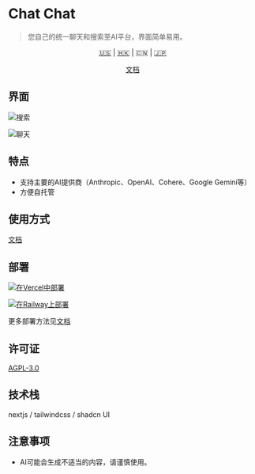 # Chat Chat

> 您自己的统一聊天和搜索至AI平台，界面简单易用。

<p align='center'>
    <a href='./README.md'>🇺🇸</a> | <a href='./README.zh_HK.md'>🇭🇰</a> | <a>🇨🇳</a> | <a href='./README.ja.md'>🇯🇵</a>
</p>

<p align='center'>
    <a href='https://docs.okis.dev/chat/intro' target='_blank'>
        文档
    </a>
</p>

## 界面

![搜索](https://cdn.harrly.com/project/GitHub/Chat-Chat/img/chat.png)

![聊天](https://cdn.harrly.com/project/GitHub/Chat-Chat/img/search.png)

## 特点

-   支持主要的AI提供商（Anthropic、OpenAI、Cohere、Google Gemini等）
-   方便自托管

## 使用方式

[文档](https://docs.okis.dev/chat/intro)

## 部署

[![在Vercel中部署](https://vercel.com/button)](https://vercel.com/import/project?template=https://github.com/okisdev/ChatChat)

[![在Railway上部署](https://railway.app/button.svg)](https://railway.app/template/-WWW5r)

更多部署方法见[文档](https://docs.okis.dev/chat/intro)

## 许可证

[AGPL-3.0](./LICENSE)

## 技术栈

nextjs / tailwindcss / shadcn UI

## 注意事项

-   AI可能会生成不适当的内容，请谨慎使用。

